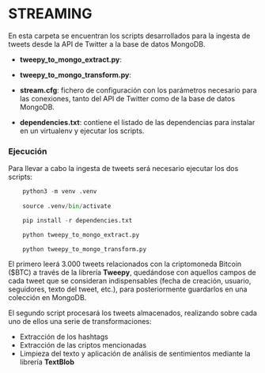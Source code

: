 # STREAMING

En esta carpeta se encuentran los scripts desarrollados para la ingesta de tweets desde la API de Twitter a la base de datos MongoDB. 

- **tweepy_to_mongo_extract.py**:

- **tweepy_to_mongo_transform.py**:

- **stream.cfg**: fichero de configuración con los parámetros necesario para las conexiones, tanto del API de Twitter como de la base de datos MongoDB.

- **dependencies.txt**: contiene el listado de las dependencias para instalar en un virtualenv y ejecutar los scripts.

### Ejecución

Para llevar a cabo la ingesta de tweets será necesario ejecutar los dos scripts:

```python
	python3 -m venv .venv
	
	source .venv/bin/activate

	pip install -r dependencies.txt
```

```python
	python tweepy_to_mongo_extract.py

	python tweepy_to_mongo_transform.py
```

El primero leerá 3.000 tweets relacionados con la criptomoneda Bitcoin ($BTC) a través de la librería **Tweepy**, quedándose con aquellos campos de cada tweet que se consideran indispensables (fecha de creación, usuario, seguidores, texto del tweet, etc.), para posteriormente guardarlos en una colección en MongoDB.

El segundo script procesará los tweets almacenados, realizando sobre cada uno de ellos una serie de transformaciones:

- Extracción de los hashtags
- Extracción de las criptos mencionadas
- Limpieza del texto y aplicación de análisis de sentimientos mediante la librería **TextBlob**